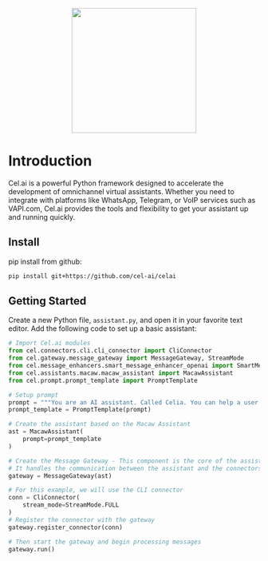 <!-- A centered logo of celia -->
<p align="center">
  <img src="cel/assets/celia_logo.png" width="250" />
</p>

# Introduction


Cel.ai is a powerful Python framework designed to accelerate the development of omnichannel virtual assistants. Whether you need to integrate with platforms like WhatsApp, Telegram, or VoIP services such as VAPI.com, Cel.ai provides the tools and flexibility to get your assistant up and running quickly.


## Install

pip install from github:
```bash
pip install git+https://github.com/cel-ai/celai
```
## Getting Started

Create a new Python file, `assistant.py`, and open it in your favorite text editor. Add the following code to set up a basic assistant:


```python
# Import Cel.ai modules
from cel.connectors.cli.cli_connector import CliConnector
from cel.gateway.message_gateway import MessageGateway, StreamMode
from cel.message_enhancers.smart_message_enhancer_openai import SmartMessageEnhancerOpenAI
from cel.assistants.macaw.macaw_assistant import MacawAssistant
from cel.prompt.prompt_template import PromptTemplate

# Setup prompt
prompt = """You are an AI assistant. Called Celia. You can help a user to buy Bitcoins."""
prompt_template = PromptTemplate(prompt)

# Create the assistant based on the Macaw Assistant 
ast = MacawAssistant(
    prompt=prompt_template
)

# Create the Message Gateway - This component is the core of the assistant
# It handles the communication between the assistant and the connectors
gateway = MessageGateway(ast)

# For this example, we will use the CLI connector
conn = CliConnector(
    stream_mode=StreamMode.FULL
)
# Register the connector with the gateway
gateway.register_connector(conn)

# Then start the gateway and begin processing messages
gateway.run()
```